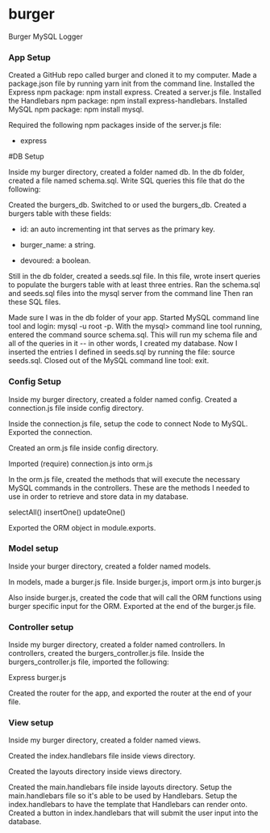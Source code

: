 # burger

Burger MySQL Logger

### App Setup


Created a GitHub repo called burger and cloned it to my computer.
Made a package.json file by running yarn init from the command line.
Installed the Express npm package: npm install express.
Created a server.js file.
Installed the Handlebars npm package: npm install express-handlebars.
Installed MySQL npm package: npm install mysql.

Required the following npm packages inside of the server.js file:


* express





#DB Setup


Inside my burger directory, created a folder named db.
In the db folder, created a file named schema.sql. Write SQL queries this file that do the following:



Created the burgers_db.
Switched to or used the burgers_db.
Created a burgers table with these fields:



* id: an auto incrementing int that serves as the primary key.

* burger_name: a string.

* devoured: a boolean.





Still in the db folder, created a seeds.sql file. In this file, wrote insert queries to populate the burgers table with at least three entries.
Ran the schema.sql and seeds.sql files into the mysql server from the command line
Then ran these SQL files.



Made sure I was in the db folder of your app.
Started MySQL command line tool and login: mysql -u root -p.
With the mysql> command line tool running, entered the command source schema.sql. This will run my schema file and all of the queries in it -- in other words, I created my database.
Now I inserted the entries I defined in seeds.sql by running the file: source seeds.sql.
Closed out of the MySQL command line tool: exit.



### Config Setup


Inside my burger directory, created a folder named config.
Created a connection.js file inside config directory.



Inside the connection.js file, setup the code to connect Node to MySQL.
Exported the connection.



Created an orm.js file inside config directory.



Imported (require) connection.js into orm.js

In the orm.js file, created the methods that will execute the necessary MySQL commands in the controllers. These are the methods I needed to use in order to retrieve and store data in my database.


selectAll()
insertOne()
updateOne()


Exported the ORM object in module.exports.



### Model setup



Inside your burger directory, created a folder named models.


In models, made a burger.js file.
Inside burger.js, import orm.js into burger.js

Also inside burger.js, created the code that will call the ORM functions using burger specific input for the ORM.
Exported at the end of the burger.js file.





### Controller setup


Inside my burger directory, created a folder named controllers.
In controllers, created the burgers_controller.js file.
Inside the burgers_controller.js file, imported the following:



Express
burger.js



Created the router for the app, and exported the router at the end of your file.



### View setup


Inside my burger directory, created a folder named views.



Created the index.handlebars file inside views directory.

Created the layouts directory inside views directory.


Created the main.handlebars file inside layouts directory.
Setup the main.handlebars file so it's able to be used by Handlebars.
Setup the index.handlebars to have the template that Handlebars can render onto.
Created a button in index.handlebars that will submit the user input into the database.
